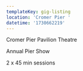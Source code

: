 ```yaml
---
templateKey: gig-listing
location: 'Cromer Pier '
datetime: '1730662219'
---
```

Cromer Pier Pavilion Theatre

Annual Pier Show

2﻿ x 45 min sessions